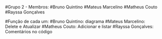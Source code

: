#Grupo 2 - Membros:
#Bruno Quintino
#Mateus Marcelino
#Matheus Couto
#Rayssa Gonçalves

#Função de cada um:
#Bruno Quintino: diagrama
#Mateus Marcelino: Delete e Atualizar
#Matheus Couto: Adicionar e listar
#Rayssa Gonçalves: Comentários no código
